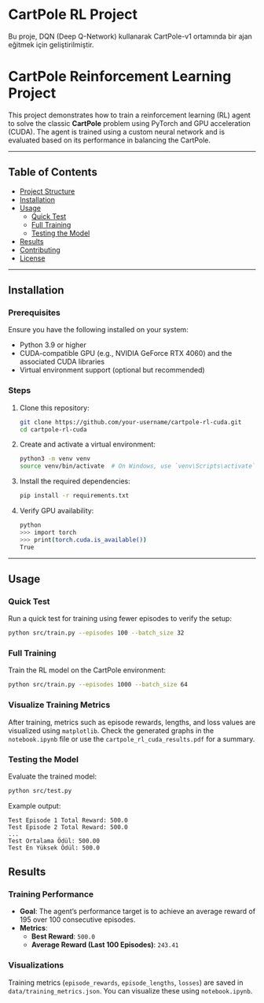 # CartPole RL Project

Bu proje, DQN (Deep Q-Network) kullanarak CartPole-v1 ortamında bir ajan eğitmek için geliştirilmiştir.

# CartPole Reinforcement Learning Project

This project demonstrates how to train a reinforcement learning (RL) agent to solve the classic **CartPole** problem using PyTorch and GPU acceleration (CUDA). The agent is trained using a custom neural network and is evaluated based on its performance in balancing the CartPole.

---

## Table of Contents

- [Project Structure](#project-structure)
- [Installation](#installation)
- [Usage](#usage)
  - [Quick Test](#quick-test)
  - [Full Training](#full-training)
  - [Testing the Model](#testing-the-model)
- [Results](#results)
- [Contributing](#contributing)
- [License](#license)

---

## Installation

### Prerequisites

Ensure you have the following installed on your system:
- Python 3.9 or higher
- CUDA-compatible GPU (e.g., NVIDIA GeForce RTX 4060) and the associated CUDA libraries
- Virtual environment support (optional but recommended)

### Steps

1. Clone this repository:
   ```bash
   git clone https://github.com/your-username/cartpole-rl-cuda.git
   cd cartpole-rl-cuda
   ```

2. Create and activate a virtual environment:
   ```bash
   python3 -m venv venv
   source venv/bin/activate  # On Windows, use `venv\Scripts\activate`
   ```

3. Install the required dependencies:
   ```bash
   pip install -r requirements.txt
   ```

4. Verify GPU availability:
   ```bash
   python
   >>> import torch
   >>> print(torch.cuda.is_available())
   True
   ```

---

## Usage

### Quick Test

Run a quick test for training using fewer episodes to verify the setup:
```bash
python src/train.py --episodes 100 --batch_size 32
```

### Full Training

Train the RL model on the CartPole environment:
```bash
python src/train.py --episodes 1000 --batch_size 64
```

### Visualize Training Metrics

After training, metrics such as episode rewards, lengths, and loss values are visualized using `matplotlib`. Check the generated graphs in the `notebook.ipynb` file or use the `cartpole_rl_cuda_results.pdf` for a summary.

### Testing the Model

Evaluate the trained model:
```bash
python src/test.py
```
Example output:
```
Test Episode 1 Total Reward: 500.0
Test Episode 2 Total Reward: 500.0
...
Test Ortalama Ödül: 500.00
Test En Yüksek Ödül: 500.0
```

## Results

### Training Performance

- **Goal**: The agent’s performance target is to achieve an average reward of 195 over 100 consecutive episodes.
- **Metrics**:
  - **Best Reward**: `500.0`
  - **Average Reward (Last 100 Episodes)**: `243.41`

### Visualizations
Training metrics (`episode_rewards`, `episode_lengths`, `losses`) are saved in `data/training_metrics.json`. You can visualize these using `notebook.ipynb`.


